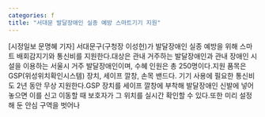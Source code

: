 ```yaml
---
categories: f
title: "서대문 발달장애인 실종 예방 스마트기기 지원"
---
```

[시정일보 문명혜 기자] 서대문구(구청장 이성헌)가 발달장애인 실종 예방을 위해 스마트 배회감지기와 통신비를 지원한다.대상은 관내 거주하는 발달장애인과 관내 장애인 시설을 이용하는 서울시 거주 발달장애인이며, 수혜 인원은 총 250명이다.지원 품목은 GSP(위성위치확인시스템) 장치, 세이프 깔창, 손목 밴드다. 기기 사용에 필요한 통신비도 2년 동안 무상 지원한다.GSP 장치를 세이프 깔창에 부착해 발달장애인 신발에 넣어 놓으면 이를 신고 이동할 때 보호자가 그 위치를 실시간 확인할 수 있다.또한 미리 설정해 둔 안심 구역을 벗어나